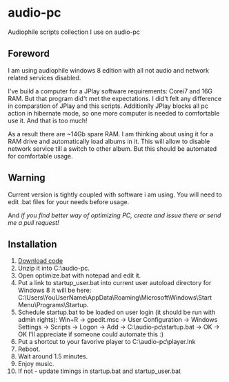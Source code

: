 audio-pc
========

Audiophile scripts collection I use on audio-pc

Foreword
--------

I am using audiophile windows 8 edition with all not audio and network
related services disabled.

I've build a computer for a JPlay software requirements: Corei7 and
16G RAM. But that program did't met the expectations. I did't felt any
difference in comparation of JPlay and this scripts. Additionlly JPlay
blocks all pc action in hibernate mode, so one more computer is needed
to comfortable use it. And that is too much!

As a result there are ~14Gb spare RAM. I am thinking about using it
for a RAM drive and automatically load albums in it. This will allow
to disable network service till a switch to other album. But this
should be automated for comfortable usage.

Warning
-------

Current version is tightly coupled with software i am using. You will
need to edit .bat files for your needs before usage.

And *if you find better way of optimizing PC, create and issue there
or send me a pull request!*

Installation
------------

1. [Download code](https://github.com/AlexParamonov/audio-pc/archive/master.zip)
1. Unzip it into C:\audio-pc.
1. Open optimize.bat with notepad and edit it.
1. Put a link to startup_user.bat into current user autoload directory
  for Windows 8 it will be here: C:\Users\YouUserName\AppData\Roaming\Microsoft\Windows\Start Menu\Programs\Startup.
1. Schedule startup.bat to be loaded on user login (it should be run with admin rights):
  Win+R -> gpedit.msc -> User Configuration -> Windows Settings -> Scripts -> Logon -> Add -> C:\audio-pc\startup.bat -> OK -> OK
  I'll appreciate if someone could automate this :)
1. Put a shortcut to your favorive player to C:\audio-pc\player.lnk
1. Reboot.
1. Wait around 1.5 minutes.
1. Enjoy music.
1. If not - update timings in startup.bat and startup_user.bat
